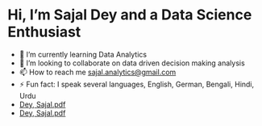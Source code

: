 # Hi, I’m Sajal Dey and a Data Science Enthusiast 

- 🌱 I’m currently learning Data Analytics
- 💞️ I’m looking to collaborate on data driven decision making analysis
- 📫 How to reach me sajal.analytics@gmail.com
- ⚡ Fun fact: I speak several languages, English, German, Bengali, Hindi, Urdu
- [Dey, Sajal.pdf](https://github.com/user-attachments/files/20575842/Dey.Sajal.pdf)
- [Dey, Sajal.pdf](https://github.com/user-attachments/files/20578437/Dey.Sajal.pdf)



<!---
sajdey/sajdey is a ✨ special ✨ repository because its `README.md` (this file) appears on your GitHub profile.
You can click the Preview link to take a look at your changes.
--->
